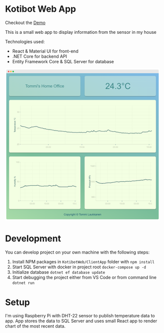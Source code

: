# Kotibot Web App

Checkout the [Demo](https://kotibot.azurewebsites.net/)

This is a small web app to display information from the sensor in my house

Technologies used:
* React & Material UI for front-end
* .NET Core for backend API
* Entity Framework Core & SQL Server for database

![](doc/screely.png)

# Development

You can develop project on your own machine with the following steps:

1. Install NPM packages in `KotibotWeb/ClientApp` folder with `npm install`
2. Start SQL Server with docker in project root `docker-compose up -d`
3. Initialize database `dotnet ef database update`
4. Start debugging the project either from VS Code or from command line `dotnet run`

# Setup

I'm using Raspberry Pi with DHT-22 sensor to publish temperature data to app. App stores the data to SQL Server and uses small React app to render chart of the most recent data.